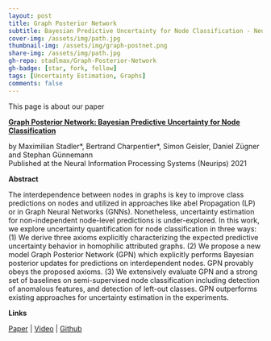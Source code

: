 ```yaml
---
layout: post
title: Graph Posterior Network
subtitle: Bayesian Predictive Uncertainty for Node Classification - NeurIPS 2021
cover-img: /assets/img/path.jpg
thumbnail-img: /assets/img/graph-postnet.png
share-img: /assets/img/path.jpg
gh-repo: stadlmax/Graph-Posterior-Network
gh-badge: [star, fork, follow]
tags: [Uncertainty Estimation, Graphs]
comments: false
---
```


This page is about our paper

[**Graph Posterior Network: Bayesian Predictive Uncertainty for Node Classification**](https://arxiv.org/pdf/2110.14012.pdf)

by Maximilian Stadler*, Bertrand Charpentier*, Simon Geisler, Daniel Zügner and Stephan Günnemann  
Published at the Neural Information Processing Systems (Neurips) 2021

**Abstract**

The interdependence between nodes in graphs is key to improve class predictions on nodes and utilized in approaches like abel Propagation (LP) or in Graph Neural Networks (GNNs). Nonetheless, uncertainty estimation for non-independent node-level predictions is under-explored. In this work, we explore uncertainty quantification for node classification in three ways: (1) We derive three axioms explicitly characterizing the expected predictive uncertainty behavior in homophilic attributed graphs. (2) We propose a new model Graph Posterior Network (GPN) which explicitly performs Bayesian posterior updates for predictions on interdependent nodes. GPN provably obeys the proposed axioms. (3) We extensively evaluate GPN and a strong set of baselines on semi-supervised node classification including detection of anomalous features, and detection of left-out classes. GPN outperforms existing approaches for uncertainty estimation in the experiments.

**Links**

[Paper](https://arxiv.org/pdf/2110.14012.pdf) | [Video](https://arxiv.org/pdf/2110.14012.pdf) | [Github](https://github.com/stadlmax/Graph-Posterior-Network)
